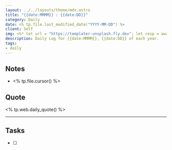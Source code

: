 ```yaml
---
layout: ../../layouts/theme/mdx.astro
title: "{{date:MMMM}} : {{date:DD}}"
category: Daily
date: <% tp.file.last_modified_date("YYYY-MM-DD") %>
client: Self
img: <%* let url = "https://templater-unsplash.fly.dev"; let resp = await tp.obsidian.request({url}); let img = JSON.parse(resp); let bg = img["full"]; let fin = bg.substring(bg.indexOf("-") + 1, bg.lastIndexOf("?")); let _fin = `https://images.unsplash.com/photo-${fin}?fit=crop&q=85&w=1400&h=700`; %><% _fin %>
description: Daily Log for {{date:MMMM}}, {{date:DD}} of each year.
tags:
- daily
---
```


## Notes

- <% tp.file.cursor() %>

## Quote

<% tp.web.daily_quote() %>

---

## Tasks

- [ ]